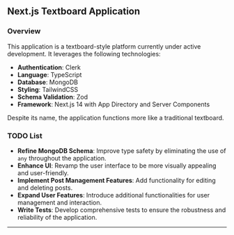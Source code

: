 ## Next.js Textboard Application

### Overview

This application is a textboard-style platform currently under active development. It leverages the following technologies:

- **Authentication**: Clerk
- **Language**: TypeScript
- **Database**: MongoDB
- **Styling**: TailwindCSS
- **Schema Validation**: Zod
- **Framework**: Next.js 14 with App Directory and Server Components

Despite its name, the application functions more like a traditional textboard.

### TODO List

- **Refine MongoDB Schema**: Improve type safety by eliminating the use of `any` throughout the application.
- **Enhance UI**: Revamp the user interface to be more visually appealing and user-friendly.
- **Implement Post Management Features**: Add functionality for editing and deleting posts.
- **Expand User Features**: Introduce additional functionalities for user management and interaction.
- **Write Tests**: Develop comprehensive tests to ensure the robustness and reliability of the application.

---